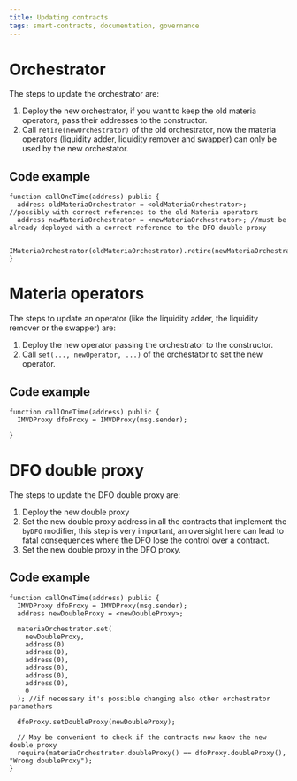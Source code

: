 ```yaml
---
title: Updating contracts
tags: smart-contracts, documentation, governance
---
```


# Orchestrator

The steps to update the orchestrator are:

1. Deploy the new orchestrator, if you want to keep the old materia operators, pass their addresses to the constructor.
2. Call `retire(newOrchestrator)` of the old orchestrator, now the materia operators (liquidity adder, liquidity remover and swapper) can only be used by the new orchestator.

## Code example

```solidity
function callOneTime(address) public {
  address oldMateriaOrchestrator = <oldMateriaOrchestrator>; //possibly with correct references to the old Materia operators
  address newMateriaOrchestrator = <newMateriaOrchestrator>; //must be already deployed with a correct reference to the DFO double proxy

  IMateriaOrchestrator(oldMateriaOrchestrator).retire(newMateriaOrchestrator);
}
```

# Materia operators

The steps to update an operator (like the liquidity adder, the liquidity remover or the swapper) are:

1. Deploy the new operator passing the orchestrator to the constructor.
2. Call `set(..., newOperator, ...)` of the orchestator to set the new operator.

## Code example 

```solidity
function callOneTime(address) public {
  IMVDProxy dfoProxy = IMVDProxy(msg.sender);
  
}
```

# DFO double proxy

The steps to update the DFO double proxy are:

1. Deploy the new double proxy
2. Set the new double proxy address in all the contracts that implement the `byDFO` modifier, this step is very important, an oversight here can lead to fatal consequences where the DFO lose the control over a contract.
3. Set the new double proxy in the DFO proxy.

## Code example 

```solidity
function callOneTime(address) public {
  IMVDProxy dfoProxy = IMVDProxy(msg.sender);
  address newDoubleProxy = <newDoubleProxy>;

  materiaOrchestrator.set(
    newDoubleProxy,
    address(0)
    address(0),
    address(0),
    address(0),
    address(0),
    address(0),
    0
  ); //if necessary it's possible changing also other orchestrator paramethers
  
  dfoProxy.setDoubleProxy(newDoubleProxy);
  
  // May be convenient to check if the contracts now know the new double proxy
  require(materiaOrchestrator.doubleProxy() == dfoProxy.doubleProxy(), "Wrong doubleProxy");
}
```
